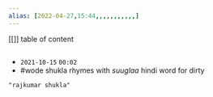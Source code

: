 ```yaml
---
alias: [2022-04-27,15:44,,,,,,,,,,,]
---
```

[[]]
table of content
```toc
```

- `2021-10-15` `00:02`
- #wode shukla rhymes with _suuglaa_ hindi word for dirty
```query
"rajkumar shukla"
```